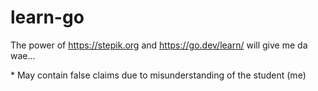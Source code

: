 # learn-go
The power of https://stepik.org and https://go.dev/learn/ will give me da wae...

\* May contain false claims due to misunderstanding of the student (me)
